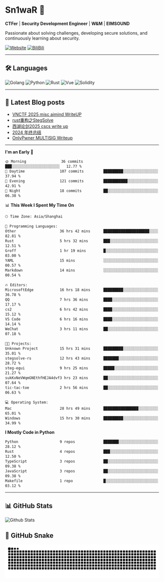 # Sn1waR 👋

**CTFer** | **Security Development Engineer** | **W&M** | **EIMSOUND**

Passionate about solving challenges, developing secure solutions, and continuously learning about security.

[![Website](https://img.shields.io/website?url=https%3A%2F%2Fwww.snowywar.top)](https://www.snowywar.top) 
[![BiliBili](https://img.shields.io/badge/BiliBili-哔哩哔哩-00A1D6?style=flat&logo=bilibili&logoColor=white)](https://space.bilibili.com/8389161)  

---

## 🛠️ Languages
![Golang](https://img.shields.io/badge/-Golang-00ADD8?style=flat&logo=go&logoColor=white)
![Python](https://img.shields.io/badge/-Python-3776AB?style=flat&logo=python&logoColor=white)
![Rust](https://img.shields.io/badge/-Rust-000000?style=flat&logo=rust&logoColor=white)
![Vue](https://img.shields.io/badge/-Vue.js-4FC08D?style=flat&logo=vue.js&logoColor=white)
![Solidity](https://img.shields.io/badge/-Solidity-363636?style=flat&logo=solidity&logoColor=white)

---
## 📖 Latest Blog posts
<!-- BLOG-POST-LIST:START -->
- [VNCTF 2025 misc aimind WriteUP](https://www.snowywar.top/4546.html)
- [rust重构之StegSolve](https://www.snowywar.top/4541.html)
- [西湖论剑2025 cscs write up](https://www.snowywar.top/4527.html)
- [2024 年终总结](https://www.snowywar.top/4525.html)
- [OnlyPwner MULTISIG Writeup](https://www.snowywar.top/4507.html)
<!-- BLOG-POST-LIST:END -->
---
<!--START_SECTION:waka-->
**I'm an Early 🐤** 

```text
🌞 Morning                36 commits          ███░░░░░░░░░░░░░░░░░░░░░░   12.77 % 
🌆 Daytime                107 commits         █████████░░░░░░░░░░░░░░░░   37.94 % 
🌃 Evening                121 commits         ███████████░░░░░░░░░░░░░░   42.91 % 
🌙 Night                  18 commits          ██░░░░░░░░░░░░░░░░░░░░░░░   06.38 % 
```


📊 **This Week I Spent My Time On** 

```text
🕑︎ Time Zone: Asia/Shanghai

💬 Programming Languages: 
Other                    36 hrs 42 mins      █████████████████████░░░░   82.81 % 
Rust                     5 hrs 32 mins       ███░░░░░░░░░░░░░░░░░░░░░░   12.51 % 
Groff                    1 hr 19 mins        █░░░░░░░░░░░░░░░░░░░░░░░░   03.00 % 
YAML                     15 mins             ░░░░░░░░░░░░░░░░░░░░░░░░░   00.57 % 
Markdown                 14 mins             ░░░░░░░░░░░░░░░░░░░░░░░░░   00.54 % 

🔥 Editors: 
MicrosoftEdge            16 hrs 18 mins      █████████░░░░░░░░░░░░░░░░   36.78 % 
QQ                       7 hrs 36 mins       ████░░░░░░░░░░░░░░░░░░░░░   17.17 % 
cs2                      6 hrs 42 mins       ████░░░░░░░░░░░░░░░░░░░░░   15.12 % 
VS Code                  6 hrs 16 mins       ████░░░░░░░░░░░░░░░░░░░░░   14.14 % 
WeChat                   3 hrs 11 mins       ██░░░░░░░░░░░░░░░░░░░░░░░   07.18 % 

🐱‍💻 Projects: 
Unknown Project          15 hrs 31 mins      █████████░░░░░░░░░░░░░░░░   35.01 % 
stegsolve-rs             12 hrs 43 mins      ███████░░░░░░░░░░░░░░░░░░   28.72 % 
steg-egui                9 hrs 25 mins       █████░░░░░░░░░░░░░░░░░░░░   21.27 % 
sukKxNeVWqmGNEthfHEJA4dvf3 hrs 23 mins       ██░░░░░░░░░░░░░░░░░░░░░░░   07.64 % 
tic-tac-toe              2 hrs 56 mins       ██░░░░░░░░░░░░░░░░░░░░░░░   06.63 % 

💻 Operating System: 
Mac                      28 hrs 49 mins      ████████████████░░░░░░░░░   65.01 % 
Windows                  15 hrs 30 mins      █████████░░░░░░░░░░░░░░░░   34.99 % 
```

**I Mostly Code in Python** 

```text
Python                   9 repos             ███████░░░░░░░░░░░░░░░░░░   28.12 % 
Rust                     4 repos             ███░░░░░░░░░░░░░░░░░░░░░░   12.50 % 
TypeScript               3 repos             ██░░░░░░░░░░░░░░░░░░░░░░░   09.38 % 
JavaScript               3 repos             ██░░░░░░░░░░░░░░░░░░░░░░░   09.38 % 
Makefile                 1 repo              █░░░░░░░░░░░░░░░░░░░░░░░░   03.12 % 
```




<!--END_SECTION:waka-->
---

## 📊 GitHub Stats
![Github Stats](https://github-readme-stats.vercel.app/api?username=jiayuqi7813&show_icons=true&theme=radical)

## 🐍 GitHub Snake
<picture>
  <source media="(prefers-color-scheme: dark)" srcset="https://raw.githubusercontent.com/jiayuqi7813/jiayuqi7813/output/github-contribution-grid-snake-dark.svg">
  <source media="(prefers-color-scheme: light)" srcset="https://raw.githubusercontent.com/jiayuqi7813/jiayuqi7813/output/github-contribution-grid-snake.svg">
  <img alt="github contribution grid snake animation" src="https://raw.githubusercontent.com/jiayuqi7813/jiayuqi7813/output/github-contribution-grid-snake.svg">
</picture>

